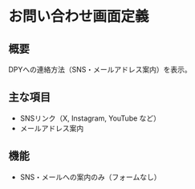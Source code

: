 # お問い合わせ画面定義

## 概要
DPYへの連絡方法（SNS・メールアドレス案内）を表示。

## 主な項目
- SNSリンク（X, Instagram, YouTube など）
- メールアドレス案内

## 機能
- SNS・メールへの案内のみ（フォームなし）
